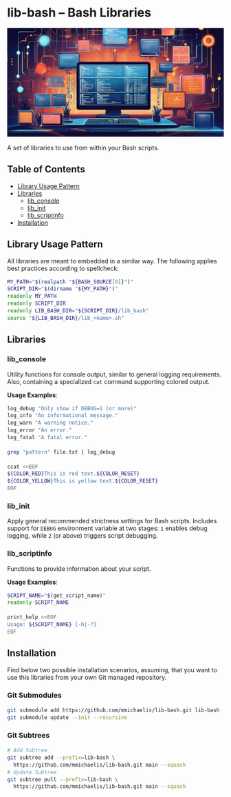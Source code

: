 # lib-bash – Bash Libraries

![Lib-Bash Decorative Image](img/LibBashGitHubSocialPreview.jpg)

A set of libraries to use from within your Bash scripts.

## Table of Contents

* [Library Usage Pattern](#library-usage-pattern)
* [Libraries](#libraries)
  * [lib_console](#lib_init)
  * [lib_init](#lib_init)
  * [lib_scriptinfo](#lib_scriptinfo)
* [Installation](#installation)

## Library Usage Pattern

All libraries are meant to embedded in a similar way. The following applies
best practices according to spellcheck:

```bash
MY_PATH="$(realpath "${BASH_SOURCE[0]}")"
SCRIPT_DIR="$(dirname "${MY_PATH}")"
readonly MY_PATH
readonly SCRIPT_DIR
readonly LIB_BASH_DIR="${SCRIPT_DIR}/lib_bash"
source "${LIB_BASH_DIR}/lib_<name>.sh"
```

## Libraries

### lib_console

Utility functions for console output, similar to general logging requirements.
Also, containing a specialized `cat` command supporting colored output.

**Usage Examples**:

```bash
log_debug "Only show if DEBUG=1 (or more)"
log_info "An informational message."
log_warn "A warning notice."
log_error "An error."
log_fatal "A fatal error."

grep "pattern" file.txt | log_debug

ccat <<EOF
${COLOR_RED}This is red text.${COLOR_RESET}
${COLOR_YELLOW}This is yellow text.${COLOR_RESET}
EOF
```

### lib_init

Apply general recommended strictness settings for Bash scripts. Includes support
for `DEBUG` environment variable at two stages: `1` enables debug logging, while
`2` (or above) triggers script debugging.

### lib_scriptinfo

Functions to provide information about your script.

**Usage Examples**:

```bash
SCRIPT_NAME="$(get_script_name)"
readonly SCRIPT_NAME

print_help <<EOF
Usage: ${SCRIPT_NAME} [-h|-?]
EOF
```

## Installation

Find below two possible installation scenarios, assuming, that you want to use
this libraries from your own Git managed repository.

### Git Submodules

```bash
git submodule add https://github.com/mmichaelis/lib-bash.git lib-bash
git submodule update --init --recursive
```

### Git Subtrees

```bash
# Add Subtree
git subtree add --prefix=lib-bash \
  https://github.com/mmichaelis/lib-bash.git main --squash
# Update Subtree
git subtree pull --prefix=lib-bash \
  https://github.com/mmichaelis/lib-bash.git main --squash
```
